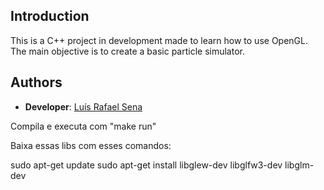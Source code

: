 ## Introduction
This is a C++ project in development made to learn how to use OpenGL. The main objective is to create a basic particle simulator.

## Authors
- **Developer**: [Luís Rafael Sena](https://github.com/ifuaslaerl)

Compila e executa com "make run"

Baixa essas libs com esses comandos:

sudo apt-get update
sudo apt-get install libglew-dev libglfw3-dev libglm-dev
